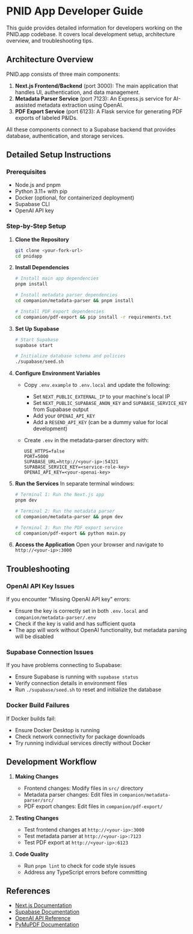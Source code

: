 # PNID App Developer Guide

This guide provides detailed information for developers working on the PNID.app codebase. It covers local development setup, architecture overview, and troubleshooting tips.

## Architecture Overview

PNID.app consists of three main components:

1. **Next.js Frontend/Backend** (port 3000): The main application that handles UI, authentication, and data management.
2. **Metadata Parser Service** (port 7123): An Express.js service for AI-assisted metadata extraction using OpenAI.
3. **PDF Export Service** (port 6123): A Flask service for generating PDF exports of labeled P&IDs.

All these components connect to a Supabase backend that provides database, authentication, and storage services.

## Detailed Setup Instructions

### Prerequisites
- Node.js and pnpm
- Python 3.11+ with pip
- Docker (optional, for containerized deployment)
- Supabase CLI
- OpenAI API key

### Step-by-Step Setup

1. **Clone the Repository**
   ```bash
   git clone <your-fork-url>
   cd pnidapp
   ```

2. **Install Dependencies**
   ```bash
   # Install main app dependencies
   pnpm install
   
   # Install metadata parser dependencies
   cd companion/metadata-parser && pnpm install
   
   # Install PDF export dependencies
   cd companion/pdf-export && pip install -r requirements.txt
   ```

3. **Set Up Supabase**
   ```bash
   # Start Supabase
   supabase start
   
   # Initialize database schema and policies
   ./supabase/seed.sh
   ```

4. **Configure Environment Variables**
   - Copy `.env.example` to `.env.local` and update the following:
     - Set `NEXT_PUBLIC_EXTERNAL_IP` to your machine's local IP
     - Set `NEXT_PUBLIC_SUPABASE_ANON_KEY` and `SUPABASE_SERVICE_KEY` from Supabase output
     - Add your `OPENAI_API_KEY`
     - Add a `RESEND_API_KEY` (can be a dummy value for local development)

   - Create `.env` in the metadata-parser directory with:
     ```
     USE_HTTPS=false
     PORT=5000
     SUPABASE_URL=http://<your-ip>:54321
     SUPABASE_SERVICE_KEY=<service-role-key>
     OPENAI_API_KEY=<your-openai-key>
     ```

5. **Run the Services**
   In separate terminal windows:

   ```bash
   # Terminal 1: Run the Next.js app
   pnpm dev
   
   # Terminal 2: Run the metadata parser
   cd companion/metadata-parser && pnpm dev
   
   # Terminal 3: Run the PDF export service
   cd companion/pdf-export && python main.py
   ```

6. **Access the Application**
   Open your browser and navigate to `http://<your-ip>:3000`

## Troubleshooting

### OpenAI API Key Issues
If you encounter "Missing OpenAI API key" errors:
- Ensure the key is correctly set in both `.env.local` and `companion/metadata-parser/.env`
- Check if the key is valid and has sufficient quota
- The app will work without OpenAI functionality, but metadata parsing will be disabled

### Supabase Connection Issues
If you have problems connecting to Supabase:
- Ensure Supabase is running with `supabase status`
- Verify connection details in environment files
- Run `./supabase/seed.sh` to reset and initialize the database

### Docker Build Failures
If Docker builds fail:
- Ensure Docker Desktop is running
- Check network connectivity for package downloads
- Try running individual services directly without Docker

## Development Workflow

1. **Making Changes**
   - Frontend changes: Modify files in `src/` directory
   - Metadata parser changes: Edit files in `companion/metadata-parser/src/`
   - PDF export changes: Edit files in `companion/pdf-export/`

2. **Testing Changes**
   - Test frontend changes at `http://<your-ip>:3000`
   - Test metadata parser at `http://<your-ip>:7123`
   - Test PDF export at `http://<your-ip>:6123`

3. **Code Quality**
   - Run `pnpm lint` to check for code style issues
   - Address any TypeScript errors before committing

## References

- [Next.js Documentation](https://nextjs.org/docs)
- [Supabase Documentation](https://supabase.io/docs)
- [OpenAI API Reference](https://platform.openai.com/docs/api-reference)
- [PyMuPDF Documentation](https://pymupdf.readthedocs.io/)
